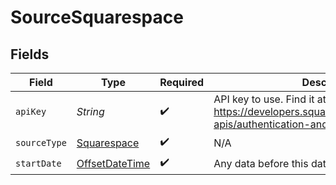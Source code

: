 # SourceSquarespace


## Fields

| Field                                                                                                      | Type                                                                                                       | Required                                                                                                   | Description                                                                                                |
| ---------------------------------------------------------------------------------------------------------- | ---------------------------------------------------------------------------------------------------------- | ---------------------------------------------------------------------------------------------------------- | ---------------------------------------------------------------------------------------------------------- |
| `apiKey`                                                                                                   | *String*                                                                                                   | :heavy_check_mark:                                                                                         | API key to use. Find it at https://developers.squarespace.com/commerce-apis/authentication-and-permissions |
| `sourceType`                                                                                               | [Squarespace](../../models/shared/Squarespace.md)                                                          | :heavy_check_mark:                                                                                         | N/A                                                                                                        |
| `startDate`                                                                                                | [OffsetDateTime](https://docs.oracle.com/javase/8/docs/api/java/time/OffsetDateTime.html)                  | :heavy_check_mark:                                                                                         | Any data before this date will not be replicated.                                                          |